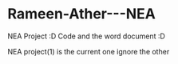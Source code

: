 # Rameen-Ather---NEA
NEA Project :D
Code and the word document :D

NEA project(1) is the current one ignore the other
